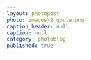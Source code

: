 ```yaml
---
layout: photopost
photo: images\2_qoute.png
caption_header: null
caption: null
category: photoblog
published: true
---
```


